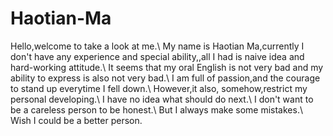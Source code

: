 # Haotian-Ma
Hello,welcome to take a look at me.\\
My name is Haotian Ma,currently I don't have any experience and special ability,,all I had is naive idea and hard-working attitude.\\
It seems that my oral English is not very bad and my ability to express is also not very bad.\\
I am full of passion,and the courage to stand up everytime I fell down.\\
However,it also, somehow,restrict my personal developing.\\
I have no idea what should do next.\\
I don't want to be a careless person to be honest.\\
But I always make some mistakes.\\
Wish I could be a better person.
